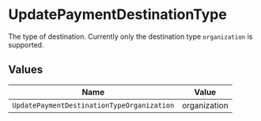 # UpdatePaymentDestinationType

The type of destination. Currently only the destination type `organization` is supported.


## Values

| Name                                       | Value                                      |
| ------------------------------------------ | ------------------------------------------ |
| `UpdatePaymentDestinationTypeOrganization` | organization                               |